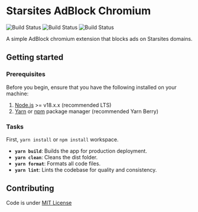 # Starsites AdBlock Chromium

![Build Status](https://img.shields.io/badge/License-MIT-blue)
![Build Status](https://img.shields.io/badge/Version-1.0.0-orange)
![Build Status](https://img.shields.io/badge/Release-stable-brightgreen)

A simple AdBlock chromium extension that blocks ads on Starsites domains.

## Getting started

### Prerequisites

Before you begin, ensure that you have the following installed on your machine:

1. [Node.js](https://nodejs.org/) >= v18.x.x (recommended LTS)
2. [Yarn](https://yarnpkg.com/) or [npm](https://www.npmjs.com/) package manager (recommended Yarn Berry)

### Tasks

First, `yarn install` or `npm install` workspace.

- **`yarn build`**: Builds the app for production deployment.
- **`yarn clean`**: Cleans the dist folder.
- **`yarn format`**: Formats all code files.
- **`yarn lint`**: Lints the codebase for quality and consistency.

## Contributing

Code is under [MIT License](./LICENSE)
